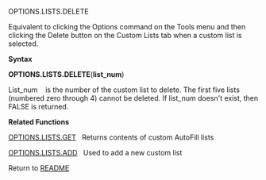 OPTIONS.LISTS.DELETE

Equivalent to clicking the Options command on the Tools menu and then
clicking the Delete button on the Custom Lists tab when a custom list is
selected.

**Syntax**

**OPTIONS.LISTS.DELETE**(**list\_num**)

List\_num&nbsp;&nbsp;&nbsp;&nbsp;is the number of the custom list to
delete. The first five lists (numbered zero through 4) cannot be
deleted. If list\_num doesn't exist, then FALSE is returned.

**Related Functions**

[OPTIONS.LISTS.GET](OPTIONS.LISTS.GET.md)&nbsp;&nbsp;&nbsp;Returns contents of custom AutoFill
lists

[OPTIONS.LISTS.ADD](OPTIONS.LISTS.ADD.md)&nbsp;&nbsp;&nbsp;Used to add a new custom list



Return to [README](README.md)

